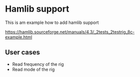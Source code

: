 # Hamlib support

This is am example how to add hamlib support

https://hamlib.sourceforge.net/manuals/4.3/_2tests_2testrig_8c-example.html

## User cases

* Read frequency of the rig
* Read mode of the rig
